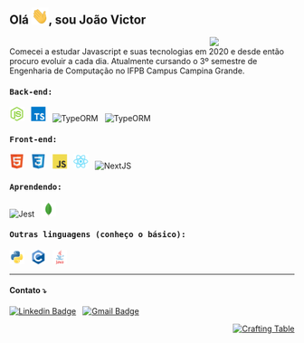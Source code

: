 ## Olá <img src="https://raw.githubusercontent.com/ABSphreak/ABSphreak/master/gifs/Hi.gif" width="30px">, sou João Victor

<img src="https://www.flaticon.com/svg/static/icons/svg/479/479026.svg" align="right" width=150 /><br>
Comecei a estudar Javascript e suas tecnologias em 2020 e desde então procuro evoluir a cada dia. Atualmente cursando o 3º semestre de Engenharia de Computação no IFPB Campus Campina Grande.

#### <kbd>Back-end:</kbd><br>
<img height="26" alt="NodeJS" src="https://raw.githubusercontent.com/devicons/devicon/master/icons/nodejs/nodejs-original.svg"> &nbsp;
<img height="26" alt="Typescript" src="https://raw.githubusercontent.com/devicons/devicon/master/icons/typescript/typescript-original.svg"> &nbsp;
<img height="26" alt="TypeORM" src="https://external-content.duckduckgo.com/iu/?u=https%3A%2F%2Fdzone.com%2Fstorage%2Ftemp%2F8229324-expressjs-logo.png&f=1&nofb=1"> &nbsp;
<img height="26" alt="TypeORM" src="https://external-content.duckduckgo.com/iu/?u=https%3A%2F%2Fimg.stackshare.io%2Fservice%2F7419%2F20165699.png&f=1&nofb=1"> &nbsp;

####  <kbd>Front-end:</kbd><br>
<img height="26" alt="HTML" src="https://raw.githubusercontent.com/devicons/devicon/master/icons/html5/html5-original.svg"> &nbsp;
<img height="26" alt="CSS" src="https://raw.githubusercontent.com/devicons/devicon/master/icons/css3/css3-original.svg"> &nbsp;
<img height="26" alt="Javascript" src="https://raw.githubusercontent.com/devicons/devicon/master/icons/javascript/javascript-original.svg"> &nbsp;
<img height="26" alt="React" src="https://raw.githubusercontent.com/devicons/devicon/master/icons/react/react-original.svg"> &nbsp;
<img height="26" alt="NextJS" src="https://assets.vercel.com/image/upload/v1607554385/repositories/next-js/next-logo.png">

#### <kbd>Aprendendo:</kbd><br>
<img height="26" alt="Jest" src="https://cdn.freebiesupply.com/logos/large/2x/jest-logo-png-transparent.png"> &nbsp;
<img height="26" alt="MongoDB" src="https://raw.githubusercontent.com/devicons/devicon/master/icons/mongodb/mongodb-original.svg">


#### <kbd>Outras linguagens (conheço o básico):</kbd><br>
<img height="26" alt="Python" src="https://raw.githubusercontent.com/devicons/devicon/master/icons/python/python-original.svg"> &nbsp;
<img height="26" alt="C" src="https://raw.githubusercontent.com/devicons/devicon/master/icons/c/c-original.svg"> &nbsp;
<img height="26" alt="Java" src="https://raw.githubusercontent.com/devicons/devicon/master/icons/java/java-original-wordmark.svg">


<hr>

#### Contato ⤵️

[![Linkedin Badge](https://img.shields.io/badge/linkedin%20-%230077B5.svg?&style=for-the-badge&logo=linkedin&logoColor=white)](https://www.linkedin.com/in/joaovictornsv/) &nbsp;
[![Gmail Badge](https://img.shields.io/badge/GMAIL-%23DC322F.svg?&style=for-the-badge&logo=gmail&logoColor=white)](mailto:joaovictornsv@gmail.com)

<div align="right">
  <a href="https://joaovictornsv.vercel.app" title="Clique aqui" target="_blank" rel="noopener noreferrer">
    <img src="https://i.pinimg.com/originals/2e/05/b7/2e05b7afeb0c9b20aea25d686cdd5029.gif" width=50 alt="Crafting Table"/>
  </a>
</div>

